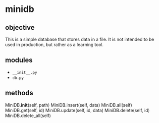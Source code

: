 # minidb

## objective

This is a simple database that stores data in a file. It is not intended to be used in production, but rather as a learning tool.


## modules

- `__init__.py`
- `db.py`

## methods

MiniDB.__init__(self, path)
MiniDB.insert(self, data)
MiniDB.all(self)
MiniDB.get(self, id)
MiniDB.update(self, id, data)
MiniDB.delete(self, id)
MiniDB.delete_all(self)